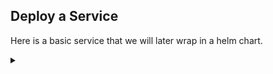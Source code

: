 ## Deploy a Service


Here is a basic service that we will later wrap in a helm chart.

<!-- Speaker script:
To start, we'll create a service from a YAML spec. This is a common way to deploy services in Kubernetes. We'll start with a very basic service to wrap in a helm chart. In this case, we'll deploy an Nginx container that will serve static content from a directory on the host, but you could just as easily deploy a containerized application.
-->

<details><summary></summary>

### create a namespace

Start by creating a namespace for the service.

<details><summary></summary>

```bash
kubectl create namespace demo
```{{exec}}


<details><summary></summary>

### Inspect the YAML spec

<!-- Speaker script:
Let's take a look at the YAML file that we'll be using to deploy the service. I've learned last year's conference that including cats in your presentation is well recieved with this crowd, so let's use the cat command here.
-->

View the YAML file that defines our service.

<details><summary></summary>

```bash
cat /root/catpics.yaml
```{{exec}}

<!-- Speaker script:
Here we have a PersistentVolumeClaim, a Deployment and a Service for this demo. The PersistentVolumeClaim consumes one of the PersistentVolumes that exists on the cluster. The Deployment creates a single replica of the Nginx container and will serve static content from that persistent volume. The Service exposes the Nginx container on port 80.
-->

<details><summary></summary>
### Deploy the YAML spec

<!-- Speaker script:
Now we deploy the service from the spec. We'll use the `kubectl apply` command to deploy it into the namespace we made. This will create the PersistentVolumeClaim, Deployment, and Service.  Applying this spec tells kubernetes that these items should exist in the cluster. If they already exist, it will update them to match the spec. If they don't exist, it will create them. Kubernetes will then start working to make sure that the cluster matches the spec.
-->

Deploy the service from the spec.

<details><summary></summary>

```bash
kubectl apply -f /root/catpics.yaml -n demo
```{{exec}}


<details><summary></summary>

### Check the service

<details><summary></summary>

```bash
kubectl get service -n demo
```{{exec}}

### Deploy content

The content for the service is stored in a persistent volume. We'll copy some content into the persistent volume.

```bash
# Find the name of the Nginx pod
POD_NAME=$(kubectl get pods -n demo -l app=nginx -o jsonpath="{.items[0].metadata.name}")
echo $POD_NAME
```{{exec}}


```bash
# Copy cat pictures into the pod
kubectl cp -n demo /root/cats/* $POD_NAME:/usr/share/nginx/html/slideshow
```{{exec}}

## Expose the Service

Now, let's expose the service so that you can access it from your browser:

```bash
kubectl port-forward --address 0.0.0.0 service/nginx-service 80:80 &
```{{exec}}



<details><summary></summary>


Explore the service in your browser:

<details><summary></summary>
Check that nginx is running

[Welcome to NGINX]({{TRAFFIC_HOST1_80}})

<details><summary></summary>
View the "service"
[Cat Pics]({{TRAFFIC_HOST1_80}}/slideshow)

